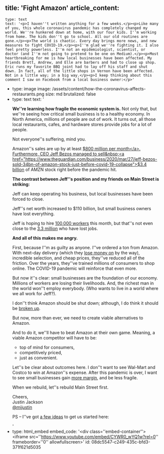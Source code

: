 title: 'Fight Amazon'
article_content:
  -
    type: text
    text: '<p>I haven''t written anything for a few weeks.</p><p>Like many of you, this whole coronavirus pandemic has completely changed my world. We''re hunkered down at home, with our four kids. I''m working from home. The kids don''t go to school. All our old routines are gone.</p><p>The world is chaotic. Every day brings more news, and new measures to fight COVID-19.</p><p>I''m glad we''re fighting it. I also feel pretty powerless. I''m not an epidemiologist, scientist, or doctor (and I''m not going to pretend to be one on Medium).</p><p>Most heartbreaking for me is how local businesses have been affected. My friends Brett, Andrew, and Elle are barbers and had to close up shop. Eric runs my favorite BBQ joint had to lay off his staff and shut down. In fact, all of the little shops in Vernon have been affected. Not in a little way; in a big way.</p><p>I keep thinking about this comment I saw on Facebook from a local business owner:</p>'
  -
    type: image
    image: /assets/content/how-the-coronavirus-affects-restaurants.png
    size: md
    brutalized: false
  -
    type: text
    text: '<p><strong>We''re learning how fragile the economic system is.</strong> Not only that, but we''re seeing how critical small business is to a healthy economy. In North America, millions of people are out of work. It turns out, all those local restaurants, cafes, and hardware stores provide jobs for a lot of people.</p><p>Not everyone''s suffering, mind you. </p><p>Amazon''s sales are up by at least <a href="https://www.protocol.com/amazon-delivery-coronavirus-high-demand">$800 million per month</a>. Furthermore, CEO Jeff Bezos managed to sell&nbsp;<a href="https://www.theguardian.com/business/2020/mar/27/jeff-bezos-sold-34bn-of-amazon-stock-just-before-covid-19-collapse">$3.4 billion</a>&nbsp;of AMZN stock right before the pandemic hit.</p><p><b>The contrast between Jeff''s position and my friends on Main Street is striking:</b></p><p>Jeff can keep operating his business, but local businesses have been forced to close.</p><p>Jeff''s net worth increased to $110 billion, but small business owners have lost everything.</p><p>Jeff is hoping to hire <a href="https://www.marketwatch.com/story/with-unemployment-soaring-theres-a-run-on-those-100000-amazon-jobs-2020-03-27">100,000 workers</a> this month, but that''s not even close to the <a href="https://www.theguardian.com/business/2020/mar/26/us-unemployment-rate-coronavirus-business">3.3 million</a> who have lost jobs.</p><p><strong>And all of this makes me angry.</strong></p><p>First, because I''m as guilty as anyone. I''ve ordered a ton from Amazon. With next-day delivery (which they <a href="https://qz.com/1739653/amazon-earnings-report-loss-related-to-delivery-costs/">lose money on</a> by the way), incredible selection, and cheap prices, they''ve reduced all of the friction. Over the years, they''ve trained millions of consumers to shop online. The COVID-19 pandemic will reinforce that even more.</p><p>But now it''s clear: small businesses are the foundation of our economy. Millions of workers are losing their livelihoods. And, the richest man in the world won''t employ everybody. (Who wants to live in a world where we all work for Jeff?).</p><p>I don''t think Amazon should be shut down; although, I do think it should be <a href="https://nypost.com/2018/10/09/break-up-amazon-before-it-does-any-more-damage-to-america/">broken up</a>.</p><p>But now, more than ever, we need to create viable alternatives to Amazon.</p><p>And to do it, we''ll have to beat Amazon at their own game. Meaning, a viable Amazon competitor will have to be:</p><ul><li>top of mind for consumers,</li><li>competitively priced,</li><li>just as convenient.</li></ul><p>Let''s be clear about outcomes here. I don''t want to see Wal-Mart and Costco to win at Amazon''s expense. After this pandemic is over, I want to see small businesses gain <a href="https://justinjackson.ca/margin">more margin</a>, and be less fragile.</p><p>When we rebuild, let''s rebuild Main Street first.</p><p>Cheers,<br>Justin Jackson<br><a href="https://twitter.com/mijustin">@mijustin</a></p><p>PS – I''ve got <a href="https://youtu.be/CYWR0_wYQ1w">a few ideas</a> to get us started here:&nbsp;</p>'
  -
    type: html_embed
    embed_code: '<style>.embed-container { position: relative; padding-bottom: 56.25%; height: 0; overflow: hidden; max-width: 100%; -webkit-filter: grayscale(100%); filter: grayscale(100%); } .embed-container iframe, .embed-container object, .embed-container embed { position: absolute; top: 0; left: 0; width: 100%; height: 100%; }</style><div class=''embed-container''><iframe src=''https://www.youtube.com/embed/CYWR0_wYQ1w?rel=0'' frameborder=''0'' allowfullscreen></iframe></div>'
id: 08dc5547-c249-435c-bfd3-371f621d5035
